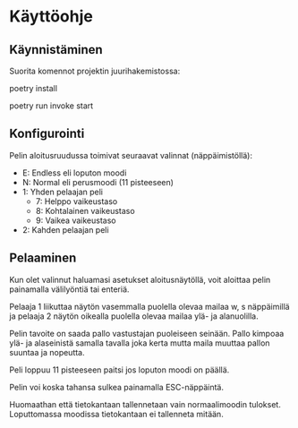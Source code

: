 # Käyttöohje

## Käynnistäminen

Suorita komennot projektin juurihakemistossa:

poetry install

poetry run invoke start

## Konfigurointi

Pelin aloitusruudussa toimivat seuraavat valinnat (näppäimistöllä):

- E: Endless eli loputon moodi
- N: Normal eli perusmoodi (11 pisteeseen)
- 1: Yhden pelaajan peli
  - 7: Helppo vaikeustaso
  - 8: Kohtalainen vaikeustaso
  - 9: Vaikea vaikeustaso
- 2: Kahden pelaajan peli

## Pelaaminen

Kun olet valinnut haluamasi asetukset aloitusnäytöllä, voit aloittaa pelin painamalla välilyöntiä tai enteriä.

Pelaaja 1 liikuttaa näytön vasemmalla puolella olevaa mailaa w, s näppäimillä ja pelaaja 2 näytön oikealla puolella olevaa mailaa ylä- ja alanuolilla.

Pelin tavoite on saada pallo vastustajan puoleiseen seinään. Pallo kimpoaa ylä- ja alaseinistä samalla tavalla joka kerta mutta maila muuttaa pallon suuntaa ja nopeutta.

Peli loppuu 11 pisteeseen paitsi jos loputon moodi on päällä.

Pelin voi koska tahansa sulkea painamalla ESC-näppäintä.

Huomaathan että tietokantaan tallennetaan vain normaalimoodin tulokset. Loputtomassa moodissa tietokantaan ei tallenneta mitään.
